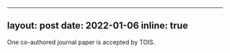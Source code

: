 
---
layout: post
date: 2022-01-06
inline: true
---

One co-authored journal paper is accepted by TOIS.
